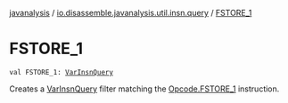 [javanalysis](../index.md) / [io.disassemble.javanalysis.util.insn.query](index.md) / [FSTORE_1](./-f-s-t-o-r-e_1.md)

# FSTORE_1

`val FSTORE_1: `[`VarInsnQuery`](-var-insn-query/index.md)

Creates a [VarInsnQuery](-var-insn-query/index.md) filter matching the [Opcode.FSTORE_1](#) instruction.

